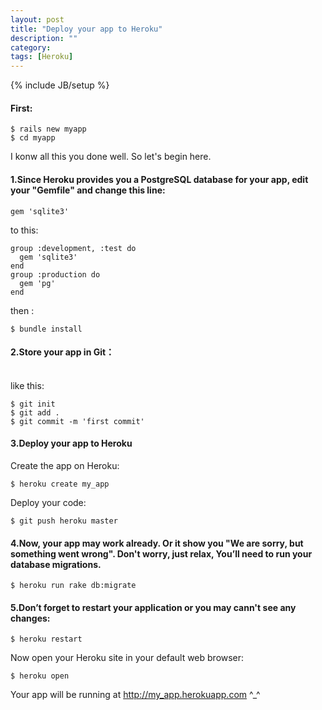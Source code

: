 ```yaml
---
layout: post
title: "Deploy your app to Heroku"
description: ""
category: 
tags: [Heroku]
---
```

{% include JB/setup %}

#### First:

	$ rails new myapp
	$ cd myapp
I konw all this you done well. So let's begin here.

#### 1.Since Heroku provides you a PostgreSQL database for your app, edit your "Gemfile" and change this line:

	gem 'sqlite3' 
to this: 

	group :development, :test do
 	  gem 'sqlite3'
	end
	group :production do
      gem 'pg'
	end

then :

	$ bundle install

#### 2.Store your app in Git：
<br />
like this:

	$ git init 
	$ git add .
	$ git commit -m 'first commit'

#### 3.Deploy your app to Heroku
Create the app on Heroku:


	$ heroku create my_app
Deploy your code:

	$ git push heroku master

#### 4.Now, your app may work already. Or it show you "We are sorry, but something went wrong". Don't worry, just relax, You’ll need to run your database migrations.

	$ heroku run rake db:migrate

#### 5.Don’t forget to restart your application or you may cann't see any changes:

	$ heroku restart

Now open your Heroku site in your default web browser:

	$ heroku open
Your app will be running at http://my_app.herokuapp.com         ^_^

